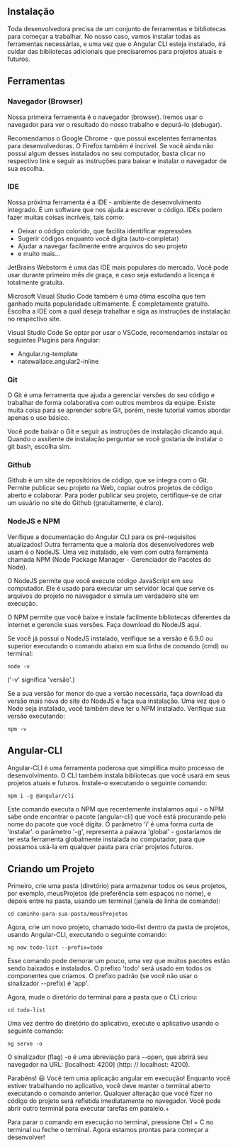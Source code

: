 ## Instalação

Toda desenvolvedora precisa de um conjunto de ferramentas e bibliotecas para começar a trabalhar. No nosso caso, vamos instalar todas as ferramentas necessárias, e uma vez que o Angular CLI esteja instalado, irá cuidar das bibliotecas adicionais que precisaremos para projetos atuais e futuros.

## Ferramentas

### Navegador (Browser)
Nossa primeira ferramenta é o navegador (browser). Iremos usar o navegador para ver o resultado do nosso trabalho e depurá-lo (debugar). 

Recomendamos o Google Chrome - que possui excelentes ferramentas para desenvolvedoras. O Firefox também é incrível. Se você ainda não possui algum desses instalados no seu computador, basta clicar no respectivo link e seguir as instruções para baixar e instalar o navegador de sua escolha.

### IDE
Nossa próxima ferramenta é a IDE - ambiente de desenvolvimento integrado. É um software que nos ajuda a escrever o código. IDEs podem fazer muitas coisas incríveis, tais como:

- Deixar o código colorido, que facilita identificar expressões
- Sugerir códigos enquanto você digita (auto-completar)
- Ajudar a navegar facilmente entre arquivos do seu projeto
- e muito mais...

JetBrains Webstorm é uma das IDE mais populares do mercado. Você pode usar durante primeiro mês de graça, e caso seja estudando a licença é totalmente gratuita.

Microsoft Visual Studio Code também é uma ótima escolha que tem ganhado muita popularidade ultimamente. É completamente gratuito.
Escolha a IDE com a qual deseja trabalhar e siga as instruções de instalação no respectivo site.

Visual Studio Code
Se optar por usar o VSCode, recomendamos instalar os seguintes Plugins para Angular:

- Angular.ng-template
- natewallace.angular2-inline

### Git
O Git é uma ferramenta que ajuda a gerenciar versões do seu código e trabalhar de forma colaborativa com outros membros da equipe. Existe muita coisa para se aprender sobre Git, porém, neste tutorial vamos abordar apenas o uso básico.

Você pode baixár o Git e seguir as instruções de instalação clicando aqui. Quando o assitente de instalação perguntar se você gostaria de instalar o git bash, escolha sim.

### Github
Github é um site de repositórios de código, que se integra com o Git. Permite publicar seu projeto na Web, copiar outros projetos de código aberto e colaborar. Para poder publicar seu projeto, certifique-se de criar um usuário no site do Github (gratuitamente, é claro).

### NodeJS e NPM
Verifique a documentação do Angular CLI para os pré-requisitos atualizados!
Outra ferramenta que a maioria dos desenvolvedores web usam é o NodeJS. Uma vez instalado, ele vem com outra ferramenta chamada NPM (Node Package Manager - Gerenciador de Pacotes do Node).

O NodeJS permite que você execute código JavaScript em seu computador. Ele é usado para executar um servidor local que serve os arquivos do projeto no navegador e simula um verdadeiro site em execução.

O NPM permite que você baixe e instale facilmente bibliotecas diferentes da internet e gerencie suas versões.
Faça download do NodeJS aqui.

Se você já possui o NodeJS instalado, verifique se a versão é 6.9.0 ou superior executando o comando abaixo em sua linha de comando (cmd) ou terminal:

`node -v`

('-v' significa 'versão'.)

Se a sua versão for menor do que a versão necessária, faça download da versão mais nova do site do NodeJS e faça sua instalação.
Uma vez que o Node seja instalado, você também deve ter o NPM instalado. Verifique sua versão executando:

`npm -v`

## Angular-CLI
Angular-CLI é uma ferramenta poderosa que simplifica muito processo de desenvolvimento. O CLI também instala bibliotecas que você usará em seus projetos atuais e futuros. Instale-o executando o seguinte comando:

`npm i -g @angular/cli`

Este comando executa o NPM que recentemente instalamos aqui - o NPM sabe onde encontrar o pacote (angular-cli) que você está procurando pelo nome do pacote que você digita. O parâmetro 'i' é uma forma curta de 'instalar'. o parâmetro '-g', representa a palavra 'global' - gostaríamos de ter esta ferramenta globalmente instalada no computador, para que possamos usá-la em qualquer pasta para criar projetos futuros.

## Criando um Projeto
Primeiro, crie uma pasta (diretório) para armazenar todos os seus projetos, por exemplo, meusProjetos (de preferência sem espaços no nome), e depois entre na pasta, usando um terminal (janela de linha de comando):

`cd caminho-para-sua-pasta/meusProjetos`

Agora, crie um novo projeto, chamado todo-list dentro da pasta de projetos, usando Angular-CLI, executando o seguinte comando:

`ng new todo-list --prefix=todo`

Esse comando pode demorar um pouco, uma vez que muitos pacotes estão sendo baixados e instalados. O prefixo 'todo' será usado em todos os componentes que criamos. O prefixo padrão (se você não usar o sinalizador --prefix) é 'app'.

Agora, mude o diretório do terminal para a pasta que o CLI criou:

`cd todo-list`

Uma vez dentro do diretório do aplicativo, execute o aplicativo usando o seguinte comando:

`ng serve -o`

O sinalizador (flag) -o é uma abreviação para --open, que abrirá seu navegador na URL: [localhost: 4200] (http: // localhost: 4200).

Parabéns! :smiley:
Você tem uma aplicação angular em execução! Enquanto você estiver trabalhando no aplicativo, você deve manter o terminal aberto executando o comando anterior. Qualquer alteração que você fizer no código do projeto será refletida imediatamente no navegador. Você pode abrir outro terminal para executar tarefas em paralelo.+

Para parar o comando em execução no terminal, pressione Ctrl + C no terminal ou feche o terminal.
Agora estamos prontas para começar a desenvolver!
